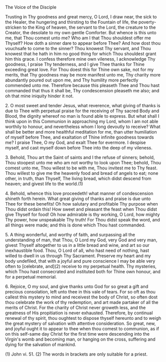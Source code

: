 The Voice of the Disciple

Trusting in Thy goodness and great mercy, O Lord, I draw near, the sick to the Healer, the hungering and thirsting to the Fountain of life, the poverty-stricken to the King of heaven, the servant to the Lord, the creature to the Creator, the desolate to my own gentle Comforter. But whence is this unto me, that Thou comest unto me? Who am I that Thou shouldest offer me Thyself? How doth a sinner dare to appear before Thee? And how dost thou vouchsafe to come to the sinner? Thou knowest Thy servant, and Thou knowest that he hath in him no good thing for which Thou shouldest grant him this grace. I confess therefore mine own vileness, I acknowledge Thy goodness, I praise Thy tenderness, and I give Thee thanks for Thine exceeding great love. For Thou doest this for Thine own sake, not for my merits, that Thy goodness may be more manifest unto me, Thy charity more abundantly poured out upon me, and Thy humility more perfectly commended unto me. Therefore because this pleaseth Thee and Thou hast commanded that thus it shall be, Thy condescension pleaseth me also; and oh that mine iniquity hinder it not.

2\. O most sweet and tender Jesus, what reverence, what giving of thanks is due to Thee with perpetual praise for the receiving of Thy sacred Body and Blood, the dignity whereof no man is found able to express. But what shall I think upon in this Communion in approaching my Lord, whom I am not able worthily to honour, and nevertheless whom I long devoutly to receive? What shall be better and more healthful meditation for me, than utter humiliation of myself before Thee, and exaltation of Thine infinite goodness towards me? I praise Thee, O my God, and exalt Thee for evermore. I despise myself, and cast myself down before Thee into the deep of my vileness.

3\. Behold, Thou art the Saint of saints and I the refuse of sinners; behold, Thou stoopest unto me who am not worthy to look upon Thee; behold, Thou comest unto me, Thou willest to be with me, Thou invitest me to Thy feast. Thou willest to give me the heavenly food and bread of angels to eat; none other, in truth, than Thyself, The living bread, which didst descend from heaven; and givest life to the world.(1)

4\. Behold, whence this love proceedeth! what manner of condescension shineth forth herein. What great giving of thanks and praise is due unto Thee for these benefits! Oh how salutary and profitable Thy purpose when Thou didst ordain this! How sweet and pleasant the feast when Thou didst give Thyself for food! Oh how admirable is thy working, O Lord, how mighty Thy power, how unspeakable Thy truth! For Thou didst speak the word, and all things were made; and this is done which Thou hast commanded.

5\. A thing wonderful, and worthy of faith, and surpassing all the understanding of man, that Thou, O Lord my God, very God and very man, givest Thyself altogether to us in a little bread and wine, and art so our inexhaustible food. Thou, O Lord of all, who hast need of nothing, hast willed to dwell in us through Thy Sacrament. Preserve my heart and my body undefiled, that with a joyful and pure conscience I may be able very often to \[celebrate, and\](2) receive to my perpetual health. Thy mysteries, which Thou hast consecrated and instituted both for Thine own honour, and for a perpetual memorial.

6\. Rejoice, O my soul, and give thanks unto God for so great a gift and precious consolation, left unto thee in this vale of tears. For so oft as thou callest this mystery to mind and receivest the body of Christ, so often dost thou celebrate the work of thy redemption, and art made partaker of all the merits of Christ. For the charity of Christ never groweth less, and the greatness of His propitiation is never exhausted. Therefore, by continual renewal of thy spirit, thou oughtest to dispose thyself hereunto and to weigh the great mystery of salvation with attentive consideration. So great, new, and joyful ought it to appear to thee when thou comest to communion, as if on this self-same day Christ for the first time were descending into the Virgin\'s womb and becoming man, or hanging on the cross, suffering and dying for the salvation of mankind.

\(1\) John vi. 51. (2) The words in brackets are only suitable for a priest.

